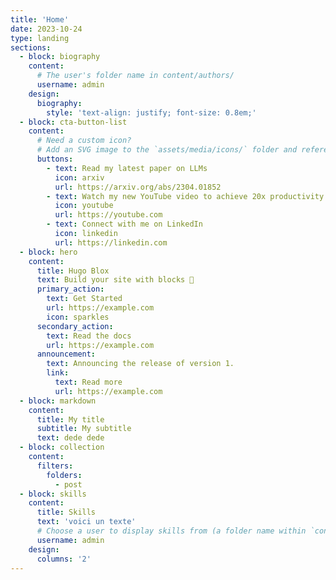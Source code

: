 ```yaml
---
title: 'Home'
date: 2023-10-24
type: landing
sections:
  - block: biography
    content:
      # The user's folder name in content/authors/
      username: admin
    design:
      biography:
        style: 'text-align: justify; font-size: 0.8em;'
  - block: cta-button-list
    content:
      # Need a custom icon?
      # Add an SVG image to the `assets/media/icons/` folder and reference it in the `icon` field below
      buttons:
        - text: Read my latest paper on LLMs
          icon: arxiv
          url: https://arxiv.org/abs/2304.01852
        - text: Watch my new YouTube video to achieve 20x productivity
          icon: youtube
          url: https://youtube.com
        - text: Connect with me on LinkedIn
          icon: linkedin
          url: https://linkedin.com
  - block: hero
    content:
      title: Hugo Blox
      text: Build your site with blocks 🧱
      primary_action:
        text: Get Started
        url: https://example.com
        icon: sparkles
      secondary_action:
        text: Read the docs
        url: https://example.com
      announcement:
        text: Announcing the release of version 1.
        link:
          text: Read more
          url: https://example.com
  - block: markdown
    content:
      title: My title
      subtitle: My subtitle
      text: dede dede
  - block: collection
    content:
      filters:
        folders:
          - post
  - block: skills
    content:
      title: Skills
      text: 'voici un texte'
      # Choose a user to display skills from (a folder name within `content/authors/`)
      username: admin
    design:
      columns: '2'
---
```

